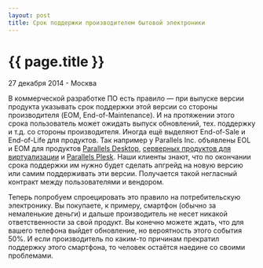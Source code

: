```yaml
---
layout: post
title: Срок поддержки производителем бытовой электроники
---
```


{{ page.title }}
================

<p class="meta">27 декабря 2014 - Москва</p>

В коммерческой разработке ПО есть правило —
при выпуске версии продукта указывать срок поддержки этой версии
со стороны производителя (EOM, End-of-Maintenance). И на протяжении этого срока
пользователь может ожидать выпуск обновлений, тех. поддержку и т.д. со стороны производителя.
Иногда ещё выделяют End-of-Sale и End-of-Life для продуктов.
Так например у Parallels Inc. объявлены EOL и EOM для продуктов [Parallels Desktop](http://kb.parallels.com/en/114604),
[серверных продуктов для виртуализации](http://sp.parallels.com/hcap/support/policies/server-lifecycle/) и
[Parallels Plesk](http://sp.parallels.com/au/hcap/support/policies/plesk-lifecycle/).
Наши клиенты знают, что по окончании срока поддержки им нужно будет
сделать апгрейд на новую версию или самим поддерживать эти версии.
Получается такой негласный контракт между пользователями и вендором.

Теперь попробуем спроецировать это правило на потребительскую электронику.
Вы покупаете, к примеру, смартфон (обычно за немаленькие деньги) и дальше производитель
не несет никакой ответственности за свой продукт. Вы конечно можете ждать,
что для вашего телефона выйдет обновление, но вероятность этого события 50%.
И если производитель по каким-то причинам прекратил поддержку этого смартфона,
то человек остаётся наедине со своими проблемами.
